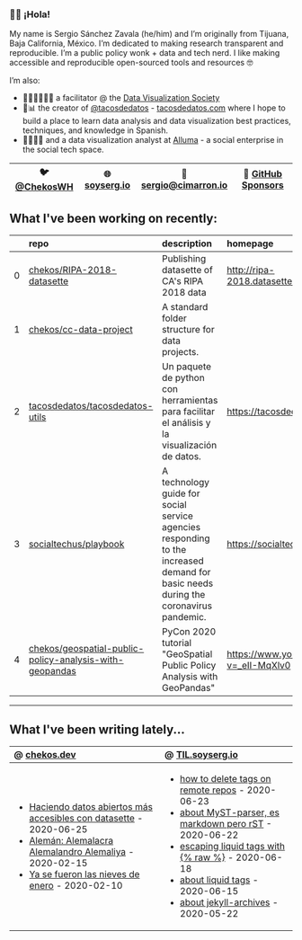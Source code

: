 ### 👋🏼 ¡Hola! 

My name is Sergio Sánchez Zavala (he/him) and I’m originally from Tijuana, Baja California, México. I’m dedicated to making research transparent and reproducible. I’m a public policy wonk + data and tech nerd. I like making accessible and reproducible open-sourced tools and resources 🤓

I’m also:

- 🧑🏼‍🎨🧑🏼‍🏫 a facilitator @ the [Data Visualization Society](https://datavisualizationsociety.com/)
- 🌮📊 the creator of [@tacosdedatos](https://twitter.com/tacosdedatos/) - [tacosdedatos.com](https://tacosdedatos.com/) where I hope to build a place to learn data analysis and data visualization best practices, techniques, and knowledge in Spanish.
- 🧑🏼‍🔬🎨 and a data visualization analyst at [Alluma](https://alluma.org/) - a social enterprise in the social tech space.

| 🐦 [@ChekosWH](https://www.twitter.com/chekoswh/) | 🌐 [soyserg.io](https://soyserg.io/) | 📧 sergio@cimarron.io | 💓 [GitHub Sponsors](https://github.com/sponsors/chekos) | 
|---|---|---|---|

## What I've been working on recently:
<!-- most_recent_repos -->
|    | repo                                                                                                                                  | description                                                                                                                        | homepage                                    |
|---:|:--------------------------------------------------------------------------------------------------------------------------------------|:-----------------------------------------------------------------------------------------------------------------------------------|:--------------------------------------------|
|  0 | [chekos/RIPA-2018-datasette](https://github.com/chekos/RIPA-2018-datasette)                                                           | Publishing datasette of CA's RIPA 2018 data                                                                                        | http://ripa-2018.datasettes.cimarron.io/    |
|  1 | [chekos/cc-data-project](https://github.com/chekos/cc-data-project)                                                                   | A standard folder structure for data projects.                                                                                     |                                             |
|  2 | [tacosdedatos/tacosdedatos-utils](https://github.com/tacosdedatos/tacosdedatos-utils)                                                 | Un paquete de python con herramientas para facilitar el análisis y la visualización de datos.                                      | https://tacosdedatos-utils.rtfd.io          |
|  3 | [socialtechus/playbook](https://github.com/socialtechus/playbook)                                                                     | A technology guide for social service agencies responding to the increased demand for basic needs during the coronavirus pandemic. | https://socialtech.us/playbook              |
|  4 | [chekos/geospatial-public-policy-analysis-with-geopandas](https://github.com/chekos/geospatial-public-policy-analysis-with-geopandas) | PyCon 2020 tutorial "GeoSpatial Public Policy Analysis with GeoPandas"                                                             | https://www.youtube.com/watch?v=_eII-MqXlv0 |
<!-- most_recent_repos -->
***
## What I've been writing lately...
<!-- most_recent_entries -->

|  @ [chekos.dev](https://chekos.dev/)   |   @ [TIL.soyserg.io](https://til.soyserg.io/) |
|:------------------------|:------------------------|
| <ul><li>[Haciendo datos abiertos más accesibles con datasette](https://chekos.dev/datasette/datos%20abiertos/2020/06/25/haciendo-datos-abiertos-mas-accesibles-con-datasette/) - 2020-06-25<li>[Alemán: Alemalacra Alemalandro Alemaliya](https://chekos.dev/hip%20hop/aleman/2020/02/15/aleman-alemaniaco-alemalandro-alemaliya/) - 2020-02-15<li>[Ya se fueron las nieves de enero](https://chekos.dev/personal/2020/02/10/las-nieves-de-enero/) - 2020-02-10</ul>  | <ul><li>[how to delete tags on remote repos](https://til.soyserg.io/deleting-remote-tags-on-git/) - 2020-06-23<li>[about MyST-parser, es markdown pero rST](https://til.soyserg.io/about-myst-parser/) - 2020-06-22<li>[escaping liquid tags with {% raw %}](https://til.soyserg.io/escaping-liquid-tags/) - 2020-06-18<li>[about liquid tags](https://til.soyserg.io/liquid-tags-cheasheet/) - 2020-06-15<li>[about jekyll-archives](https://til.soyserg.io/jekyll-archives/) - 2020-05-22</ul>  |

<!-- most_recent_entries -->